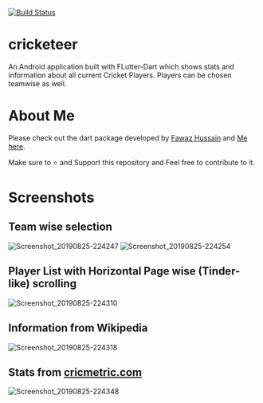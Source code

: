 [![Build Status](https://travis-ci.org/dwyl/esta.svg?branch=master)](https://travis-ci.org/dwyl/esta)

# cricketeer

An Android application built with FLutter-Dart which shows stats and information about all current Cricket Players. Players can be chosen teamwise as well.

# About Me
Please check out the dart package developed by [Fawaz Hussain](https://github.com/fawazhussain) and [Me](https://github.com/JerinFrancisA) [here](https://pub.dev/packages/flutter_otp).

Make sure to :star: and Support this repository and Feel free to contribute to it.


# Screenshots

## Team wise selection

![Screenshot_20190825-224247](https://user-images.githubusercontent.com/43045825/63653497-1d737c00-c78b-11e9-9a14-97f5809a5e3d.png)
![Screenshot_20190825-224254](https://user-images.githubusercontent.com/43045825/63653505-3a0fb400-c78b-11e9-91a8-97c16232fce4.png)

## Player List with Horizontal Page wise (Tinder-like) scrolling

![Screenshot_20190825-224310](https://user-images.githubusercontent.com/43045825/63653510-4b58c080-c78b-11e9-918b-2febe2b351b5.png)

## Information from Wikipedia

![Screenshot_20190825-224318](https://user-images.githubusercontent.com/43045825/63653516-590e4600-c78b-11e9-8db0-76523c129fe9.png)

## Stats from [cricmetric.com](http://cricmetric.com/index.py)

![Screenshot_20190825-224348](https://user-images.githubusercontent.com/43045825/63653521-64617180-c78b-11e9-8390-eb9d7be29dff.png)
